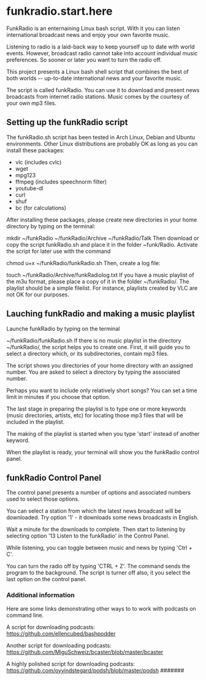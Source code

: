# funkradio.start.here
FunkRadio is an enternaining Linux bash script. With it you can listen international broadcast news and enjoy your own favorite music.

Listening to radio is a laid-back way to keep yourself up to date with world events. However, broadcast radio cannot take into account individual music preferences. So sooner or later you want to turn the radio off.

This project presents a Linux bash shell script that combines the best of both worlds -- up-to-date international news and your favorite music.

The script is called funkRadio. You can use it to download and present news broadcasts from internet radio stations. Music comes by the courtesy of your own mp3 files.

## Setting up the funkRadio script
The funkRadio.sh script has been tested in Arch Linux, Debian and Ubuntu environments. Other Linux distributions are probably OK as long as you can install these packages:

- vlc (includes cvlc)
- wget
- mpg123
- ffmpeg (includes speechnorm filter)
- youtube-dl
- curl
- shuf
- bc (for calculations)
  
After installing these packages, please create new directories in your home directory by typing on the terminal:

mkdir ~/funkRadio ~/funkRadio/Archive ~/funkRadio/Talk 
Then download or copy the script funkRadio.sh and place it in the folder ~funk/Radio. Activate the script for later use with the command

chmod u+x  ~/funkRadio/funkRadio.sh
Then, create a log file:

touch ~/funkRadio/Archive/funkRadiolog.txt
If you have a music playlist of the m3u format, please place a copy of it in the folder ~/funkRadio/. The playlist should be a simple filelist. For instance, playlists created by VLC are not OK for our purposes. 

## Lauching funkRadio and making a music playlist

Launche funkRadio by typing on the terminal

~/funkRadio/funkRadio.sh
If there is no music playlist in the directory ~/funkRadio/, the script helps you to create one. First, it will guide you to select a directory which, or its subdirectories, contain mp3 files.

The script shows you directories of your home directory with an assigned number. You are asked to select a directory by typing the associated number.

Perhaps you want to include only relatively short songs? You can set a time limit in minutes if you choose that option.

The last stage in preparing the playlist is to type one or more keywords (music directories, artists, etc) for locating those mp3 files that will be included in the playlist.

The making of the playlist is started when you type 'start' instead of another keyword.

When the playlist is ready, your terminal will show you the funkRadio control panel.

## funkRadio Control Panel
The control panel presents a number of options and associated numbers used to select those options.

You can select a station from which the latest news broadcast will be downloaded. Try option '1' - it downloads some news broadcasts in English.

Wait a minute for the downloads to complete. Then start to listening by selecting option '13 Listen to the funkRadio' in the Control Panel.

While listening, you can toggle between music and news by typing 'Ctrl + C'.

You can turn the radio off by typing 'CTRL + Z'. The command sends the program to the background. The script is turner off also, it you select the last option on the control panel.

### Additional information
Here are some links demonstrating other ways to to work with podcasts on command line.

A script for downloading podcasts: https://github.com/ellencubed/bashpodder

Another script for downloading podcasts: https://github.com/MiguSchweiz/bcaster/blob/master/bcaster

A highly polished script for downloading podcasts: https://github.com/oyvindstegard/podsh/blob/master/podsh #######
